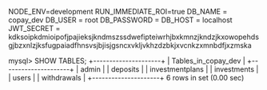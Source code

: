 NODE_ENV=development
RUN_IMMEDIATE_ROI=true
DB_NAME = copay_dev
DB_USER = root
DB_PASSWORD = 
DB_HOST = localhost
JWT_SECRET = kdksoipkdmioipofjpajieksjkndmszssdwefipteiwrhjbxkmnzjkndzjkxowopehdsgjbzxnlzjksfugpaiadfhnsvsjbjisjgsncxvkljvkhzdzbkjxvcnkzxmnbdfjxzmska




mysql> SHOW TABLES;
+---------------------+
| Tables_in_copay_dev |
+---------------------+
| admin               |
| deposits            |
| investmentplans     |
| investments         |
| users               |
| withdrawals         |
+---------------------+
6 rows in set (0.00 sec)